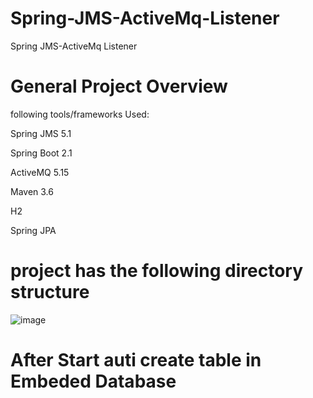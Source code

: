 # Spring-JMS-ActiveMq-Listener
Spring JMS-ActiveMq Listener

# General Project Overview
following tools/frameworks Used:  

Spring JMS 5.1

Spring Boot 2.1

ActiveMQ 5.15

Maven 3.6

H2

Spring JPA

# project has the following directory structure

![image](https://user-images.githubusercontent.com/55780025/65576133-eec40d80-dfa3-11e9-8ff9-44cdc4a13ecf.png)

# After Start auti create table in Embeded Database



